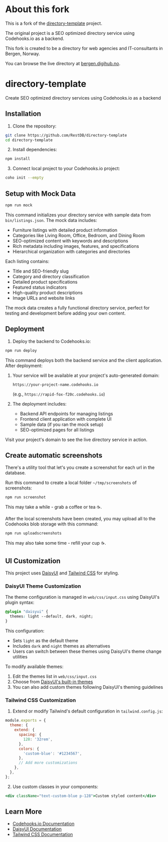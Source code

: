 # About this fork

This is a fork of the [directory-template](https://github.com/RestDB/directory-template) project.

The original project is a SEO optimized directory service using Codehooks.io as a backend.

This fork is created to be a directory for web agencies and IT-consultants in Bergen, Norway.

You can browse the live directory at [bergen.digihub.no](https://bergen.digihub.no).

# directory-template

Create SEO optimized directory services using Codehooks.io as a backend

## Installation

1. Clone the repository:

```bash
git clone https://github.com/RestDB/directory-template
cd directory-template
```

2. Install dependencies:

```bash
npm install
```

3. Connect local project to your Codehooks.io project:

```bash
coho init --empty
```

## Setup with Mock Data

```bash
npm run mock
```

This command initializes your directory service with sample data from `bin/listings.json`. The mock data includes:

- Furniture listings with detailed product information
- Categories like Living Room, Office, Bedroom, and Dining Room
- SEO-optimized content with keywords and descriptions
- Rich metadata including images, features, and specifications
- Hierarchical organization with categories and directories

Each listing contains:

- Title and SEO-friendly slug
- Category and directory classification
- Detailed product specifications
- Featured status indicators
- High-quality product descriptions
- Image URLs and website links

The mock data creates a fully functional directory service, perfect for testing and development before adding your own content.

## Deployment

1. Deploy the backend to Codehooks.io:

```bash
npm run deploy
```

This command deploys both the backend service and the client application. After deployment:

1. Your service will be available at your project's auto-generated domain:

   ```
   https://your-project-name.codehooks.io
   ```

   (e.g., `https://rapid-fox-f20c.codehooks.io`)

2. The deployment includes:
   - Backend API endpoints for managing listings
   - Frontend client application with complete UI
   - Sample data (if you ran the mock setup)
   - SEO-optimized pages for all listings

Visit your project's domain to see the live directory service in action.

## Create automatic screenshots

There's a utility tool that let's you create a screenshot for each url in the database.

Run this command to create a local folder `~/tmp/screenshots` of screenshots:

```
npm run screenshot
```

This may take a while - grab a coffee or tea ☕️.

After the local screenshots have been created, you may upload all to the Codehooks blob storage with this command:

```
npm run uploadscreenshots
```

This may also take some time - refill your cup ☕️.

## UI Customization

This project uses [DaisyUI](https://daisyui.com/) and [Tailwind CSS](https://tailwindcss.com/) for styling.

### DaisyUI Theme Customization

The theme configuration is managed in `web/css/input.css` using DaisyUI's plugin syntax:

```css
@plugin "daisyui" {
  themes: light --default, dark, night;
}
```

This configuration:

- Sets `light` as the default theme
- Includes `dark` and `night` themes as alternatives
- Users can switch between these themes using DaisyUI's theme change utilities

To modify available themes:

1. Edit the themes list in `web/css/input.css`
2. Choose from [DaisyUI's built-in themes](https://daisyui.com/docs/themes/)
3. You can also add custom themes following DaisyUI's theming guidelines

### Tailwind CSS Customization

1. Extend or modify Tailwind's default configuration in `tailwind.config.js`:

```javascript
module.exports = {
  theme: {
    extend: {
      spacing: {
        128: '32rem',
      },
      colors: {
        'custom-blue': '#1234567',
      },
      // Add more customizations
    },
  },
};
```

2. Use custom classes in your components:

```jsx
<div className="text-custom-blue p-128">Custom styled content</div>
```

## Learn More

- [Codehooks.io Documentation](https://codehooks.io/docs)
- [DaisyUI Documentation](https://daisyui.com/docs/install/)
- [Tailwind CSS Documentation](https://tailwindcss.com/docs)
